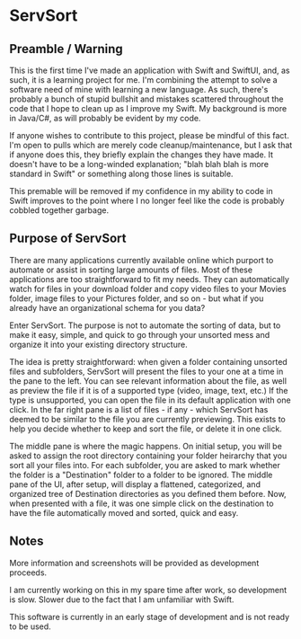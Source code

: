 # ServSort

## Preamble / Warning

This is the first time I've made an application with Swift and SwiftUI, and, as such, it is a learning project for me.  I'm combining the attempt to solve a software need of mine with learning a new language.  As such, there's probably a bunch of stupid bullshit and mistakes scattered throughout the code that I hope to clean up as I improve my Swift.  My background is more in Java/C#, as will probably be evident by my code.

If anyone wishes to contribute to this project, please be mindful of this fact.  I'm open to pulls which are merely code cleanup/maintenance, but I ask that if anyone does this, they briefly explain the changes they have made.  It doesn't have to be a long-winded explanation; "blah blah blah is more standard in Swift" or something along those lines is suitable.

This premable will be removed if my confidence in my ability to code in Swift improves to the point where I no longer feel like the code is probably cobbled together garbage.

## Purpose of ServSort

There are many applications currently available online which purport to automate or assist in sorting large amounts of files.  Most of these applications are too straightforward to fit my needs.  They can automatically watch for files in your download folder and copy video files to your Movies folder, image files to your Pictures folder, and so on - but what if you already have an organizational schema for you data?

Enter ServSort.  The purpose is not to automate the sorting of data, but to make it easy, simple, and quick to go through your unsorted mess and organize it into your existing directory structure.

The idea is pretty straightforward: when given a folder containing unsorted files and subfolders, ServSort will present the files to your one at a time in the pane to the left.  You can see relevant information about the file, as well as preview the file if it is of a supported type (video, image, text, etc.)  If the type is unsupported, you can open the file in its default application with one click.  In the far right pane is a list of files - if any - which ServSort has deemed to be similar to the file you are currently previewing.  This exists to help you decide whether to keep and sort the file, or delete it in one click.

The middle pane is where the magic happens.  On initial setup, you will be asked to assign the root directory containing your folder heirarchy that you sort all your files into.  For each subfolder, you are asked to mark whether the folder is a "Destination" folder to a folder to be ignored.  The middle pane of the UI, after setup, will display a flattened, categorized, and organized tree of Destination directories as you defined them before.  Now, when presented with a file, it was one simple click on the destination to have the file automatically moved and sorted, quick and easy.

## Notes

More information and screenshots will be provided as development proceeds.

I am currently working on this in my spare time after work, so development is slow.  Slower due to the fact that I am unfamiliar with Swift.

This software is currently in an early stage of development and is not ready to be used.
